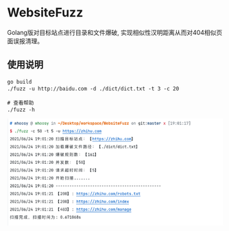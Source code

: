 # WebsiteFuzz

Golang版对目标站点进行目录和文件爆破, 实现相似性汉明距离从而对404相似页面误报清理。

## 使用说明

```shell
go build
./fuzz -u http://baidu.com -d ./dict/dict.txt -t 3 -c 20

# 查看帮助
./fuzz -h
```

![scan.png](./scan.png)

